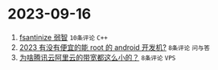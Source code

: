 # 2023-09-16

1. [fsantinize 弱智](https://www.v2ex.com/t/974343) `10条评论` `C++`
1. [2023 有没有便宜的能 root 的 android 开发机?](https://www.v2ex.com/t/974333) `8条评论` `问与答`
1. [为啥腾讯云阿里云的带宽都这么小的？](https://www.v2ex.com/t/974332) `8条评论` `VPS`
